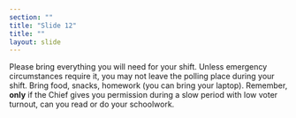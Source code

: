 ```yaml
---
section: ""
title: "Slide 12"
title: ""
layout: slide
---
```


Please bring everything you will need for your shift.  Unless emergency circumstances require it, you may not leave the polling place during your shift.  Bring food, snacks, homework (you can bring your laptop).  Remember, **only** if the Chief gives you permission during a slow period with low voter turnout, can you read or do your schoolwork.

